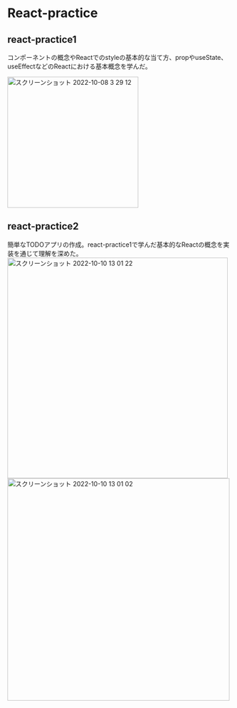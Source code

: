 # React-practice

## react-practice1
コンポーネントの概念やReactでのstyleの基本的な当て方、propやuseState、useEffectなどのReactにおける基本概念を学んだ。

<img width="294" alt="スクリーンショット 2022-10-08 3 29 12" src="https://user-images.githubusercontent.com/68839987/194625366-3a238e35-91d2-4fe6-b1f3-405dd15d1177.png">

## react-practice2
簡単なTODOアプリの作成。react-practice1で学んだ基本的なReactの概念を実装を通じて理解を深めた。
<img width="495" alt="スクリーンショット 2022-10-10 13 01 22" src="https://user-images.githubusercontent.com/68839987/194797689-56a6417d-cc6e-4146-a0fa-ae9f6b0b197c.png">
<img width="499" alt="スクリーンショット 2022-10-10 13 01 02" src="https://user-images.githubusercontent.com/68839987/194797699-75853010-2b33-45ba-8b39-1bc2f13e9216.png">
